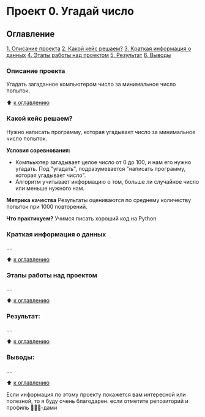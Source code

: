 # Проект 0. Угадай число

## Оглавление
[1. Описание проекта](https://github.com/Dredox22/sf_data_science/tree/main/project_0/README.md#Описание-проекта)
[2. Какой кейс решаем?](https://github.com/Dredox22/sf_data_science/tree/main/project_0/README.md#Какой-кейс-решаем)
[3. Краткая информация о данных](https://github.com/Dredox22/sf_data_science/tree/main/project_0/README.md#Краткая-информация-о-данных)
[4. Этапы работы над проектом](https://github.com/Dredox22/sf_data_science/tree/main/project_0/README.md#Этапы-работы-над-проектом)
[5. Результат](https://github.com/Dredox22/sf_data_science/tree/main/project_0/README.md#Результат)
[6. Выводы](https://github.com/Dredox22/sf_data_science/tree/main/project_0/README.md#Выводы)

### Описание проекта
Угадать загаданное компьютером число за минимальное число попыток.

:arrow_up: [к оглавлению](https://github.com/Dredox22/sf_data_science/tree/main/project_0/README.md#Оглавление)


### Какой кейс решаем?
Нужно написать программу, которая угадывает число за минимальное число попыток.

**Условия соревнования:**
- Компььютер загадывает целое число от 0 до 100, и нам его нужно угадать. Под "угадать", подразумевается "написать программу, которая угадывает число".
- Алгоритм учитывает информацию о том, больше ли случайное число или меньше нужного нам.

**Метрика качества**
Результаты оцениваются по среднему количеству попыток при 1000 повторений.

**Что практикуем?**
Учимся писать хороший код на Python


### Краткая информация о данных
....

:arrow_up: [к оглавлению](https://github.com/Dredox22/sf_data_science/tree/main/project_0/README.md#Оглавление)


### Этапы работы над проектом
....

:arrow_up: [к оглавлению](https://github.com/Dredox22/sf_data_science/tree/main/project_0/README.md#Оглавление)


### Результат:
....

:arrow_up: [к оглавлению](https://github.com/Dredox22/sf_data_science/tree/main/project_0/README.md#Оглавление)


### Выводы:
....

:arrow_up: [к оглавлению](https://github.com/Dredox22/sf_data_science/tree/main/project_0/README.md#Оглавление)

Если информация по этому проекту покажется вам интересной или полезной, то я буду очень благодарен. если отметите репозиторий и профиль 🌟🌟🌟-дами